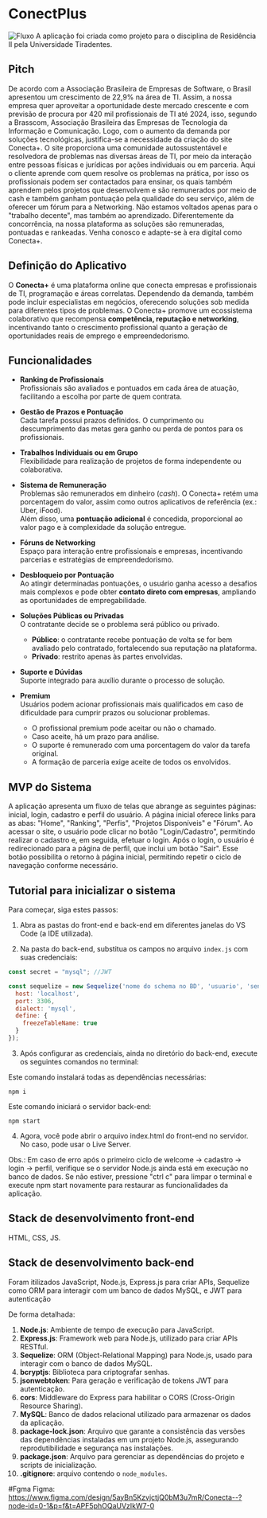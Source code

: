 # ConectPlus
![Fluxo](GrowUp.png)
A aplicação foi criada como projeto para o disciplina de Residência II pela Universidade Tiradentes.

## Pitch

De acordo com a Associação Brasileira de Empresas de Software, o Brasil apresentou um crescimento de 22,9% na área de TI. Assim, a nossa empresa quer aproveitar a oportunidade deste mercado crescente e com previsão de procura por 420 mil profissionais de TI até 2024, isso, segundo a Brasscom, Associação Brasileira das Empresas de Tecnologia da Informação e Comunicação. Logo, com o aumento da demanda por soluções tecnológicas, justifica-se a necessidade da criação do site Conecta+. O site proporciona uma comunidade autossustentável e resolvedora de problemas nas diversas áreas de TI, por meio da interação entre pessoas físicas e jurídicas por ações individuais ou em parceria. Aqui o cliente aprende com quem resolve os problemas na prática, por isso os profissionais podem ser contactados para ensinar, os quais também aprendem pelos projetos que desenvolvem e são remunerados por meio de cash e também ganham pontuação pela qualidade do seu serviço, além de oferecer um fórum para a Networking. Não estamos voltados apenas para o "trabalho decente", mas também ao aprendizado. Diferentemente da concorrência, na nossa plataforma as soluções são remuneradas, pontuadas e rankeadas. Venha conosco e adapte-se à era digital como Conecta+.

## Definição do Aplicativo
O **Conecta+** é uma plataforma online que conecta empresas e profissionais de TI, programação e áreas correlatas. Dependendo da demanda, também pode incluir especialistas em negócios, oferecendo soluções sob medida para diferentes tipos de problemas. O Conecta+ promove um ecossistema colaborativo que recompensa **competência, reputação e networking**, incentivando tanto o crescimento profissional quanto a geração de oportunidades reais de emprego e empreendedorismo.

## Funcionalidades

- **Ranking de Profissionais**  
  Profissionais são avaliados e pontuados em cada área de atuação, facilitando a escolha por parte de quem contrata.

- **Gestão de Prazos e Pontuação**  
  Cada tarefa possui prazos definidos. O cumprimento ou descumprimento das metas gera ganho ou perda de pontos para os profissionais.

- **Trabalhos Individuais ou em Grupo**  
  Flexibilidade para realização de projetos de forma independente ou colaborativa.

- **Sistema de Remuneração**  
  Problemas são remunerados em dinheiro (*cash*). O Conecta+ retém uma porcentagem do valor, assim como outros aplicativos de referência (ex.: Uber, iFood).  
  Além disso, uma **pontuação adicional** é concedida, proporcional ao valor pago e à complexidade da solução entregue.

- **Fóruns de Networking**  
  Espaço para interação entre profissionais e empresas, incentivando parcerias e estratégias de empreendedorismo.

- **Desbloqueio por Pontuação**  
  Ao atingir determinadas pontuações, o usuário ganha acesso a desafios mais complexos e pode obter **contato direto com empresas**, ampliando as oportunidades de empregabilidade.

- **Soluções Públicas ou Privadas**  
  O contratante decide se o problema será público ou privado.  
  - **Público**: o contratante recebe pontuação de volta se for bem avaliado pelo contratado, fortalecendo sua reputação na plataforma.  
  - **Privado**: restrito apenas às partes envolvidas.

- **Suporte e Dúvidas**  
  Suporte integrado para auxílio durante o processo de solução.

- **Premium**  
  Usuários podem acionar profissionais mais qualificados em caso de dificuldade para cumprir prazos ou solucionar problemas.  
  - O profissional premium pode aceitar ou não o chamado.  
  - Caso aceite, há um prazo para análise.  
  - O suporte é remunerado com uma porcentagem do valor da tarefa original.  
  - A formação de parceria exige aceite de todos os envolvidos.

## MVP do Sistema

A aplicação apresenta um fluxo de telas que abrange as seguintes páginas: inicial, login, cadastro e perfil do usuário. A página inicial oferece links para as abas: "Home", "Ranking", "Perfis", "Projetos Disponíveis" e "Fórum". Ao acessar o site, o usuário pode clicar no botão "Login/Cadastro", permitindo realizar o cadastro e, em seguida, efetuar o login. Após o login, o usuário é redirecionado para a página de perfil, que inclui um botão "Sair". Esse botão possibilita o retorno à página inicial, permitindo repetir o ciclo de navegação conforme necessário.

## Tutorial para inicializar o sistema

Para começar, siga estes passos:

1. Abra as pastas do front-end e back-end em diferentes janelas do VS Code (a IDE utilizada).

2. Na pasta do back-end, substitua os campos no arquivo `index.js` com suas credenciais:

```javascript
const secret = "mysql"; //JWT

const sequelize = new Sequelize('nome do schema no BD', 'usuario', 'senha do BD', {
  host: 'localhost',
  port: 3306,
  dialect: 'mysql',
  define: {
    freezeTableName: true
  }
});
```
3. Após configurar as credenciais, ainda no diretório do back-end, execute os seguintes comandos no terminal:

Este comando instalará todas as dependências necessárias: 
```
npm i
```

Este comando iniciará o servidor back-end:
```
npm start
```

4. Agora, você pode abrir o arquivo index.html do front-end no servidor. No caso, pode usar o Live Server.

Obs.: Em caso de erro após o primeiro ciclo de welcome -> cadastro -> login -> perfil, verifique se o servidor Node.js ainda está em execução no banco de dados. Se não estiver, pressione "ctrl c" para limpar o terminal e execute npm start novamente para restaurar as funcionalidades da aplicação.

## Stack de desenvolvimento front-end
HTML, CSS, JS.

## Stack de desenvolvimento back-end
Foram itilizados JavaScript, Node.js, Express.js para criar APIs, Sequelize como ORM para interagir com um banco de dados MySQL, e JWT para autenticação

De forma detalhada:

1. **Node.js**: Ambiente de tempo de execução para JavaScript.
2. **Express.js**: Framework web para Node.js, utilizado para criar APIs RESTful.
3. **Sequelize**: ORM (Object-Relational Mapping) para Node.js, usado para interagir com o banco de dados MySQL.
4. **bcryptjs**: Biblioteca para criptografar senhas.
5. **jsonwebtoken**: Para geração e verificação de tokens JWT para autenticação.
6. **cors**: Middleware do Express para habilitar o CORS (Cross-Origin Resource Sharing).
7. **MySQL**: Banco de dados relacional utilizado para armazenar os dados da aplicação.
8. **package-lock.json**: Arquivo que garante a consistência das versões das dependências instaladas em um projeto Node.js, assegurando reprodutibilidade e segurança nas instalações.
9. **package.json**: Arquivo para gerenciar as dependências do projeto e scripts de inicialização.
10. **.gitignore**: arquivo contendo o `node_modules`.

#Fgma
Figma: https://www.figma.com/design/5ayBn5KzvjctjQ0bM3u7mR/Conecta--?node-id=0-1&p=f&t=APF5phOQaUVzIkW7-0

